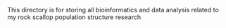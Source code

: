 This directory is for storing all bioinformatics and data analysis related to my rock scallop population structure research
